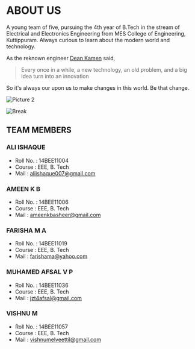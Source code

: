 # ABOUT US

A young team of five, pursuing the 4th year of B.Tech in the stream of Electrical and Electronics Engineering from MES College of Engineering, Kuttippuram. Always curious to learn about the modern world and technology. 

As the reknown engineer [Dean Kamen](https://en.wikipedia.org/wiki/Dean_Kamen) said, 
> Every once in a while, a new technology, an old problem, and a big idea turn into an innovation

So it's always our upon us to make changes in this world. Be that change. 

![Picture 2](http://northamerica.mslgroup.com/network/wp-content/uploads/2013/10/Executive-Decisions2.png)


![Break](https://raw.githubusercontent.com/ameenkb/ameenkb.github.io/master/Images/Blank.png)

## TEAM MEMBERS

### ALI ISHAQUE
  - Roll No. : 14BEE11004
  - Course : EEE, B. Tech
  - Mail : aliishaque007@gmail.com
  
### AMEEN K B
  - Roll No. : 14BEE11006
  - Course : EEE, B. Tech
  - Mail : ameenkbasheer@gmail.com
  
### FARISHA M A
  - Roll No. : 14BEE11019
  - Course : EEE, B. Tech
  - Mail : farishama@yahoo.com
  
### MUHAMED AFSAL V P
  - Roll No. : 14BEE11036
  - Course : EEE, B. Tech
  - Mail : jzt4afsal@gmail.com
  
### VISHNU M
  - Roll No. : 14BEE11057
  - Course : EEE, B. Tech
  - Mail : vishnumelveettil@gmail.com
